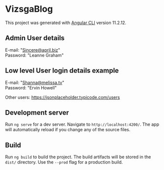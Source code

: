 # VizsgaBlog

This project was generated with [Angular CLI](https://github.com/angular/angular-cli) version 11.2.12.

## Admin User details

E-mail: "Sincere@april.biz" <br>
Password: "Leanne Graham"

## Low level User login details example

E-mail: "Shanna@melissa.tv" <br>
Password: "Ervin Howell"

Other users:
https://jsonplaceholder.typicode.com/users

## Development server

Run `ng serve` for a dev server. Navigate to `http://localhost:4200/`. The app will automatically reload if you change any of the source files.

## Build

Run `ng build` to build the project. The build artifacts will be stored in the `dist/` directory. Use the `--prod` flag for a production build.

